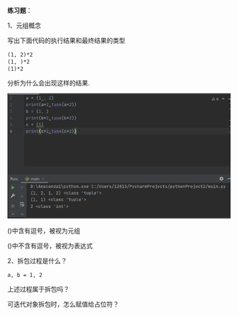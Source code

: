 **练习题**：

1、元组概念

写出下面代码的执行结果和最终结果的类型

```
(1, 2)*2
(1, )*2
(1)*2
```

分析为什么会出现这样的结果.

![image-20210129170342852](https://github.com/Zaoty/L/blob/main/Python/The_first_week/day4/image-20210129170342852.png)

()中含有逗号，被视为元组

()中不含有逗号，被视为表达式

2、拆包过程是什么？

```
a, b = 1, 2
```

上述过程属于拆包吗？

可迭代对象拆包时，怎么赋值给占位符？


